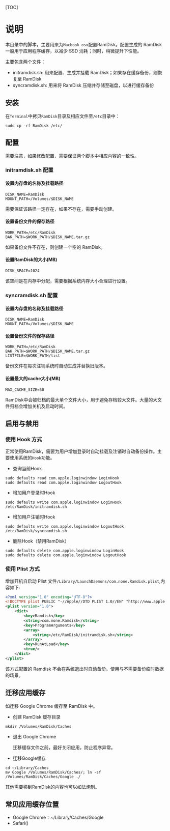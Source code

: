 [TOC]

# 说明

本目录中的脚本，主要用来为`Macbook osx`配置RamDisk。配置生成的 RamDisk 一般用于应用程序缓存，以减少 SSD 消耗；同时，稍微提升下性能。



主要包含两个文件：

- initramdisk.sh: 用来配置、生成并挂载 RamDisk；如果存在缓存备份，则恢复至 RamDisk
- syncramdisk.sh: 用来将 RamDisk 压缩并存储至磁盘，以进行缓存备份



## 安装

在`Terminal`中拷贝`RamDisk`目录及相应文件至`/etc`目录中：

```
sudo cp -rf RamDisk /etc/
```



## 配置

需要注意，如果修改配置，需要保证两个脚本中相应内容的一致性。



### initramdisk.sh 配置



#### 设置内存盘的名称及挂载路径

```
DISK_NAME=RamDisk
MOUNT_PATH=/Volumes/$DISK_NAME
```

需要保证该路径一定存在，如果不存在，需要手动创建。



#### 设置备份文件的保存路径

```
WORK_PATH=/etc/RamDisk
BAK_PATH=$WORK_PATH/$DISK_NAME.tar.gz
```

如果备份文件不存在，则创建一个空的 RamDisk。



#### 设置RamDisk的大小(MB)

```
DISK_SPACE=1024
```

该空间是在内存中分配，需要根据系统内存大小合理进行设置。



### syncramdisk.sh 配置



#### 设置内存盘的名称及挂载路径

```
DISK_NAME=RamDisk
MOUNT_PATH=/Volumes/$DISK_NAME
```



#### 设置备份文件的保存路径

```
WORK_PATH=/etc/RamDisk
BAK_PATH=$WORK_PATH/$DISK_NAME.tar.gz
LISTFILE=$WORK_PATH/list
```

备份文件在每次注销系统时自动生成并替换旧版本。



#### 设置最大的cache大小(MB)

```
MAX_CACHE_SIZE=50
```

RamDisk中会被归档的最大单个文件大小，用于避免存档较大文件。大量的大文件归档会增加关机及启动时间。



## 启用与禁用

### 使用 Hook 方式

正常使用RamDisk，需要为用户增加登录时自动挂载及注销时自动备份操作。主要使用系统的`Hook`功能。



- 查询当前Hook

```
sudo defaults read com.apple.loginwindow LoginHook
sudo defaults read com.apple.loginwindow LogoutHook
```

- 增加用户登录时Hook

```
sudo defaults write com.apple.loginwindow LoginHook /etc/RamDisk/initramdisk.sh
```

- 增加用户注销时Hook

```
sudo defaults write com.apple.loginwindow LogoutHook /etc/RamDisk/syncramdisk.sh
```

- 删除Hook（禁用RamDisk）

```
sudo defaults delete com.apple.loginwindow LoginHook
sudo defaults delete com.apple.loginwindow LogoutHook
```



### 使用 Plist 方式

增加开机自启动 Plist 文件`/Library/LaunchDaemons/com.none.Ramdisk.plist`,内容如下:

```xml
<?xml version="1.0" encoding="UTF-8"?>
<!DOCTYPE plist PUBLIC "-//Apple//DTD PLIST 1.0//EN" "http://www.apple.com/DTDs/PropertyList-1.0.dtd">
<plist version="1.0">
    <dict>
        <key>Ramdisk</key>
        <string>com.none.Ramdisk</string>
        <key>ProgramArguments</key>
        <array>
            <string>/etc/RamDisk/initramdisk.sh</string>
        </array>
        <key>RunAtLoad</key>
        <true/>
    </dict>
</plist>
```

该方式配置的 Ramdisk 不会在系统退出时自动备份。使用与不需要备份临时数据的场景。



## 迁移应用缓存

如迁移 Google Chrome 缓存至 RamDisk 中。



- 创建 RamDisk 缓存目录

```
mkdir /Volumes/RamDisk/Caches
```

- 退出 Google Chrome

  迁移缓存文件之前，最好关闭应用，防止程序异常。

- 迁移Google缓存

```
cd ~/Library/Caches
mv Google /Volumes/RamDisk/Caches/; ln -sf /Volumes/RamDisk/Caches/Google ./
```



其他需要移到RamDisk的内容也可以如法炮制。



## 常见应用缓存位置

- Google Chrome：~/Library/Caches/Google
- Safari()